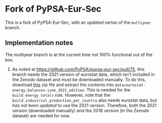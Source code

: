# Fork of PyPSA-Eur-Sec

This is a fork of PyPSA-Eur-Sec, with an updated verion of the `multiyear` branch.

## Implementation notes

The multiyear branch is at the current time not 100% functional out of the box.
1. As noted at https://github.com/PyPSA/pypsa-eur-sec/pull/75, this branch needs the 2021 version of eurostat data, which isn't included in the Zenodo dataset and must be downloaded manually. To do this, download [this](https://ec.europa.eu/eurostat/documents/38154/4956218/Energy-balance-sheets-February-2021-edition.zip/4b1d6665-f303-be7d-a7e5-1e0da16ec0d9?t=1612709565471) zip file and extract the contents into `data/eurostat-energy_balances-june_2021_edition`. This is needed for the `build_energy_totals` rule. However, note that the `build_industrial_production_per_country` also needs eurostat data, but _has not been updated_ to use the 2021 version. Therefore, both the 2021 version (downloaded manually) _and_ the 2018 version (in the Zenodo dataset) are needed for now.
